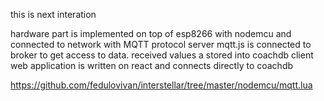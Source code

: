 this is next interation

hardware part is implemented on top of esp8266 with nodemcu and connected to network with MQTT protocol
server mqtt.js is connected to broker to get access to data.
received values a stored into coachdb
client web application is written on react and connects directly to coachdb

https://github.com/fedulovivan/interstellar/tree/master/nodemcu/mqtt.lua
